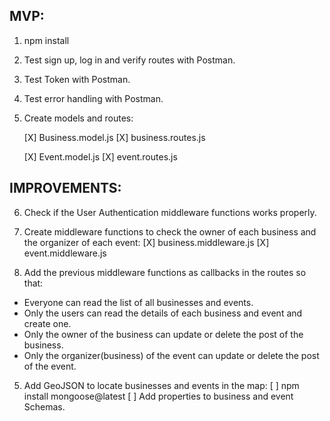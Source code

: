 ## MVP:

1. npm install

2. Test sign up, log in and verify routes with Postman.

3. Test Token with Postman.

4. Test error handling with Postman.

5. Create models and routes:

   [X] Business.model.js
   [X] business.routes.js

   [X] Event.model.js
   [X] event.routes.js

## IMPROVEMENTS:

6. Check if the User Authentication middleware functions works properly.

7. Create middleware functions to check the owner of each business and the organizer of each event:
   [X] business.middleware.js
   [X] event.middleware.js

8. Add the previous middleware functions as callbacks in the routes so that:

- Everyone can read the list of all businesses and events.
- Only the users can read the details of each business and event and create one.
- Only the owner of the business can update or delete the post of the business.
- Only the organizer(business) of the event can update or delete the post of the event.

5. Add GeoJSON to locate businesses and events in the map:
   [ ] npm install mongoose@latest
   [ ] Add properties to business and event Schemas.
